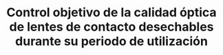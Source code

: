 ---
title: 'Control objetivo de la calidad óptica de lentes de contacto desechables durante su periodo de utilización'
logo: 'jj.webp'
pi: ''
uvpi: 'J. Malo'
years: '1995'
website: ''
funding_source: 'Johnson & Johnson Europe'
role: ''
project_type: ''
partners: []
---